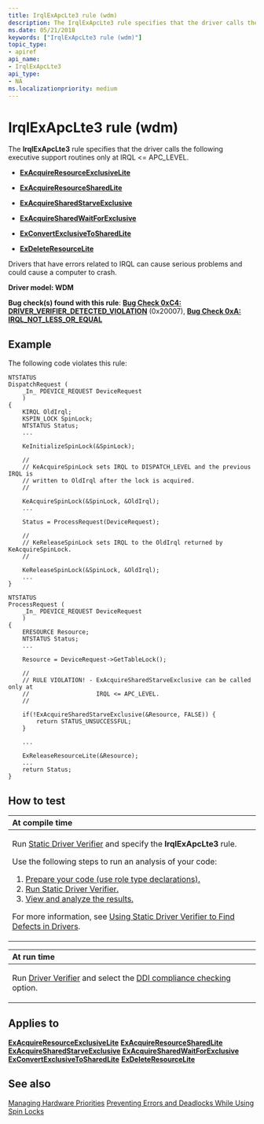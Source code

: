 ```yaml
---
title: IrqlExApcLte3 rule (wdm)
description: The IrqlExApcLte3 rule specifies that the driver calls the following executive support routines only at IRQL APC_LEVEL.
ms.date: 05/21/2018
keywords: ["IrqlExApcLte3 rule (wdm)"]
topic_type:
- apiref
api_name:
- IrqlExApcLte3
api_type:
- NA
ms.localizationpriority: medium
---
```


# IrqlExApcLte3 rule (wdm)


The **IrqlExApcLte3** rule specifies that the driver calls the following executive support routines only at IRQL &lt;= APC\_LEVEL.

-   [**ExAcquireResourceExclusiveLite**](/previous-versions/ff544351(v=vs.85))

-   [**ExAcquireResourceSharedLite**](/previous-versions/ff544363(v=vs.85))

-   [**ExAcquireSharedStarveExclusive**](/previous-versions/ff544367(v=vs.85))

-   [**ExAcquireSharedWaitForExclusive**](/previous-versions/ff544370(v=vs.85))

-   [**ExConvertExclusiveToSharedLite**](/previous-versions/ff544558(v=vs.85))

-   [**ExDeleteResourceLite**](/windows-hardware/drivers/ddi/wdm/nf-wdm-exdeleteresourcelite)

Drivers that have errors related to IRQL can cause serious problems and could cause a computer to crash.

**Driver model: WDM**

**Bug check(s) found with this rule**: [**Bug Check 0xC4: DRIVER\_VERIFIER\_DETECTED\_VIOLATION**](../debugger/bug-check-0xc4--driver-verifier-detected-violation.md) (0x20007), [**Bug Check 0xA: IRQL\_NOT\_LESS\_OR\_EQUAL**](../debugger/bug-check-0xa--irql-not-less-or-equal.md)


## Example

The following code violates this rule:

```ManagedCPlusPlus
NTSTATUS
DispatchRequest (
    _In_ PDEVICE_REQUEST DeviceRequest
    )
{  
    KIRQL OldIrql;
    KSPIN_LOCK SpinLock;
    NTSTATUS Status;
    ...

    KeInitializeSpinLock(&SpinLock);

    //
    // KeAcquireSpinLock sets IRQL to DISPATCH_LEVEL and the previous IRQL is 
    // written to OldIrql after the lock is acquired.
    //

    KeAcquireSpinLock(&SpinLock, &OldIrql);
    ...

    Status = ProcessRequest(DeviceRequest);

    //
    // KeReleaseSpinLock sets IRQL to the OldIrql returned by KeAcquireSpinLock.
    //

    KeReleaseSpinLock(&SpinLock, &OldIrql);
    ...
}

NTSTATUS
ProcessRequest (
    _In_ PDEVICE_REQUEST DeviceRequest
    )
{
    ERESOURCE Resource;
    NTSTATUS Status;
    ...

    Resource = DeviceRequest->GetTableLock();

    //
    // RULE VIOLATION! - ExAcquireSharedStarveExclusive can be called only at 
    //                   IRQL <= APC_LEVEL. 
    //

    if(!ExAcquireSharedStarveExclusive(&Resource, FALSE)) {
        return STATUS_UNSUCCESSFUL;
    }

    ...

    ExReleaseResourceLite(&Resource);
    ...
    return Status;
}
```

## How to test

<table>
<colgroup>
<col width="100%" />
</colgroup>
<thead>
<tr class="header">
<th align="left">At compile time</th>
</tr>
</thead>
<tbody>
<tr class="odd">
<td align="left"><p>Run <a href="/windows-hardware/drivers/devtest/static-driver-verifier" data-raw-source="[Static Driver Verifier](./static-driver-verifier.md)">Static Driver Verifier</a> and specify the <strong>IrqlExApcLte3</strong> rule.</p>
Use the following steps to run an analysis of your code:
<ol>
<li><a href="/windows-hardware/drivers/devtest/using-static-driver-verifier-to-find-defects-in-drivers#preparing-your-source-code" data-raw-source="[Prepare your code (use role type declarations).](./using-static-driver-verifier-to-find-defects-in-drivers.md#preparing-your-source-code)">Prepare your code (use role type declarations).</a></li>
<li><a href="/windows-hardware/drivers/devtest/using-static-driver-verifier-to-find-defects-in-drivers#running-static-driver-verifier" data-raw-source="[Run Static Driver Verifier.](./using-static-driver-verifier-to-find-defects-in-drivers.md#running-static-driver-verifier)">Run Static Driver Verifier.</a></li>
<li><a href="/windows-hardware/drivers/devtest/using-static-driver-verifier-to-find-defects-in-drivers#viewing-and-analyzing-the-results" data-raw-source="[View and analyze the results.](./using-static-driver-verifier-to-find-defects-in-drivers.md#viewing-and-analyzing-the-results)">View and analyze the results.</a></li>
</ol>
<p>For more information, see <a href="/windows-hardware/drivers/devtest/using-static-driver-verifier-to-find-defects-in-drivers" data-raw-source="[Using Static Driver Verifier to Find Defects in Drivers](./using-static-driver-verifier-to-find-defects-in-drivers.md)">Using Static Driver Verifier to Find Defects in Drivers</a>.</p></td>
</tr>
</tbody>
</table>

<table>
<colgroup>
<col width="100%" />
</colgroup>
<thead>
<tr class="header">
<th align="left">At run time</th>
</tr>
</thead>
<tbody>
<tr class="odd">
<td align="left"><p>Run <a href="/windows-hardware/drivers/devtest/driver-verifier" data-raw-source="[Driver Verifier](./driver-verifier.md)">Driver Verifier</a> and select the <a href="/windows-hardware/drivers/devtest/ddi-compliance-checking" data-raw-source="[DDI compliance checking](./ddi-compliance-checking.md)">DDI compliance checking</a> option.</p></td>
</tr>
</tbody>
</table>

 

## Applies to

[**ExAcquireResourceExclusiveLite**](/previous-versions/ff544351(v=vs.85))
[**ExAcquireResourceSharedLite**](/previous-versions/ff544363(v=vs.85))
[**ExAcquireSharedStarveExclusive**](/previous-versions/ff544367(v=vs.85))
[**ExAcquireSharedWaitForExclusive**](/previous-versions/ff544370(v=vs.85))
[**ExConvertExclusiveToSharedLite**](/previous-versions/ff544558(v=vs.85))
[**ExDeleteResourceLite**](/windows-hardware/drivers/ddi/wdm/nf-wdm-exdeleteresourcelite)
## See also

[Managing Hardware Priorities](../kernel/managing-hardware-priorities.md)
[Preventing Errors and Deadlocks While Using Spin Locks](../kernel/preventing-errors-and-deadlocks-while-using-spin-locks.md)
